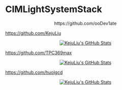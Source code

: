 # CIMLightSystemStack


<div align="center">
  https://github.com/ooDev1ate
</div>



https://github.com/KejuLiu
<div align="center">
  <a href="https://github.com/KejuLiu">
    <img src="https://github-readme-stats.zohan.tech/api?username=KejuLiu&show_icons=true&hide=contribs,prs&include_all_commits=true&bg_color=30,fcb590,e46454&title_color=fff&text_color=fff&icon_color=fff" alt="KejuLiu's GitHub Stats" />
  </a>
</div>

https://github.com/TPC369max
<div align="center">
  <a href="https://github.com/TPC369max">
    <img src="https://github-readme-stats.zohan.tech/api?username=TPC369max&show_icons=true&hide=contribs,prs&include_all_commits=true&bg_color=30,fcb590,e46454&title_color=fff&text_color=fff&icon_color=fff" alt="KejuLiu's GitHub Stats" />
  </a>
</div>

https://github.com/huolgcd
<div align="center">
  <a href="https://github.com/huolgcd">
    <img src="https://github-readme-stats.zohan.tech/api?username=huolgcd&show_icons=true&hide=contribs,prs&include_all_commits=true&bg_color=30,fcb590,e46454&title_color=fff&text_color=fff&icon_color=fff" alt="KejuLiu's GitHub Stats" />
  </a>
</div>

